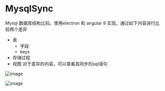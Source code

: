 # MysqlSync

Mysql 数据库结构比较。使用electron 和 angular 8 实现。通过如下内容进行比较两个差异
* 表
  - 字段
  - keys
* 存储过程
* 视图
对于差异的内容，可以查看其同步的sql语句

![image](https://github.com/user-attachments/assets/7d1f26fc-e2d1-4440-b4d6-e20d0af71ffe)

![image](https://github.com/user-attachments/assets/b1e2edf6-6153-4b2e-9d35-5913e276bed5)


